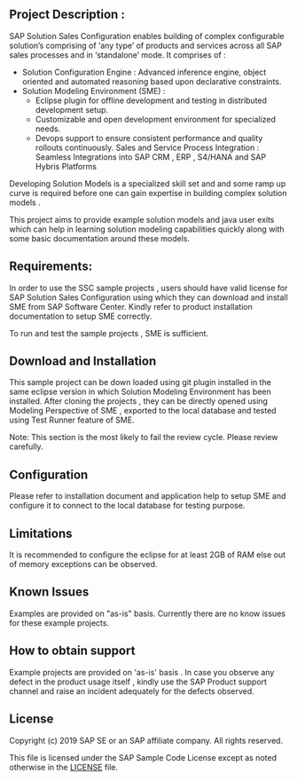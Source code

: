 ## Project Description :

SAP Solution Sales Configuration enables building of complex configurable solution’s comprising of ‘any type’ of products and services across all SAP sales processes and in ‘standalone’ mode. It comprises of :
  - Solution Configuration Engine : Advanced inference engine, object oriented and automated reasoning based upon declarative constraints.
  - Solution Modeling Environment (SME) :
      - Eclipse plugin for offline development and testing in distributed development setup.
      - Customizable and open development environment for specialized needs.
      - Devops support to ensure consistent performance and quality rollouts continuously.
Sales and Service Process Integration : Seamless Integrations into SAP CRM , ERP , S4/HANA and SAP Hybris Platforms

Developing Solution Models is a specialized skill set and and some ramp up curve is required before one can gain expertise in building complex solution models . 

This project aims to provide example solution models and java user exits which can help in learning solution modeling capabilities quickly along with some basic documentation around these models. 

## Requirements:

In order to use the SSC sample projects , users should have valid license for SAP Solution Sales Configuration using which they can download and install SME from SAP Software Center. Kindly refer to product installation documentation to setup SME correctly. 

To run and test the sample projects , SME is sufficient.
 
## Download and Installation

This sample project can be down loaded using git plugin installed in the same eclipse version in which Solution Modeling Environment has been installed. After cloning the projects , they can be directly opened using Modeling Perspective of SME , exported to the local database and tested using Test Runner feature of SME.  

Note:  This section is the most likely to fail the review cycle.  Please review carefully.

## Configuration

Please refer to installation document and application help to setup SME and configure it to connect to the local database for testing purpose. 

## Limitations

It is recommended to configure the eclipse for at least 2GB of RAM else out of memory exceptions can be observed.

## Known Issues

Examples are provided on "as-is" basis. Currently there are no know issues for these example projects. 

## How to obtain support

Example projects are provided on 'as-is' basis . In case you observe any defect in the product usage itself , kindly use the SAP Product support channel and raise an incident adequately for the defects observed.


## License

Copyright (c) 2019 SAP SE or an SAP affiliate company. All rights reserved. 

This file is licensed under the SAP Sample Code License except as noted otherwise in the [LICENSE](LICENSE) file.

